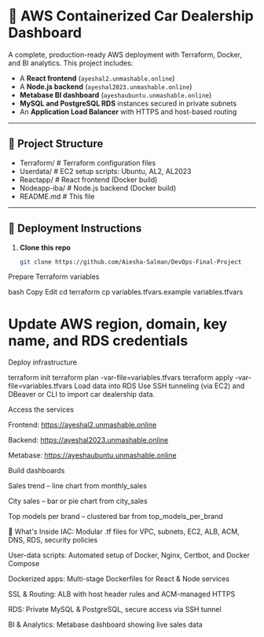 # 🚗 AWS Containerized Car Dealership Dashboard

A complete, production-ready AWS deployment with Terraform, Docker, and BI analytics. This project includes:

- A **React frontend** (`ayeshal2.unmashable.online`)
- A **Node.js backend** (`ayeshal2023.unmashable.online`)
- **Metabase BI dashboard** (`ayeshaubuntu.unmashable.online`)
- **MySQL and PostgreSQL RDS** instances secured in private subnets
- An **Application Load Balancer** with HTTPS and host-based routing

---

## 📂 Project Structure


- Terraform/ # Terraform configuration files
- Userdata/ # EC2 setup scripts: Ubuntu, AL2, AL2023
- Reactapp/ # React frontend (Docker build)
- Nodeapp-iba/ # Node.js backend (Docker build)
- README.md # This file



---

## 🔧 Deployment Instructions

1. **Clone this repo**  
   ```bash
   git clone https://github.com/Aiesha-Salman/DevOps-Final-Project
Prepare Terraform variables

bash
Copy
Edit
cd terraform
cp variables.tfvars.example variables.tfvars
# Update AWS region, domain, key name, and RDS credentials
Deploy infrastructure


terraform init
terraform plan -var-file=variables.tfvars
terraform apply -var-file=variables.tfvars
Load data into RDS
Use SSH tunneling (via EC2) and DBeaver or CLI to import car dealership data.

Access the services

Frontend: https://ayeshal2.unmashable.online

Backend: https://ayeshal2023.unmashable.online

Metabase: https://ayeshaubuntu.unmashable.online

Build dashboards

Sales trend – line chart from monthly_sales

City sales – bar or pie chart from city_sales

Top models per brand – clustered bar from top_models_per_brand

🚀 What's Inside
IAC: Modular .tf files for VPC, subnets, EC2, ALB, ACM, DNS, RDS, security policies

User-data scripts: Automated setup of Docker, Nginx, Certbot, and Docker Compose

Dockerized apps: Multi-stage Dockerfiles for React & Node services

SSL & Routing: ALB with host header rules and ACM-managed HTTPS

RDS: Private MySQL & PostgreSQL, secure access via SSH tunnel

BI & Analytics: Metabase dashboard showing live sales data

